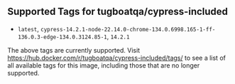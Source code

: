## Supported Tags for tugboatqa/cypress-included

* `latest`, `cypress-14.2.1-node-22.14.0-chrome-134.0.6998.165-1-ff-136.0.3-edge-134.0.3124.85-1`, `14.2.1`

The above tags are currently supported. Visit https://hub.docker.com/r/tugboatqa/cypress-included/tags/ to see a list of all available tags for this image, including those that are no longer supported.
